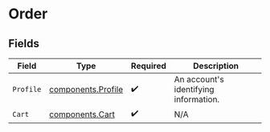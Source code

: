 # Order


## Fields

| Field                                                    | Type                                                     | Required                                                 | Description                                              |
| -------------------------------------------------------- | -------------------------------------------------------- | -------------------------------------------------------- | -------------------------------------------------------- |
| `Profile`                                                | [components.Profile](../../models/components/profile.md) | :heavy_check_mark:                                       | An account's identifying information.                    |
| `Cart`                                                   | [components.Cart](../../models/components/cart.md)       | :heavy_check_mark:                                       | N/A                                                      |